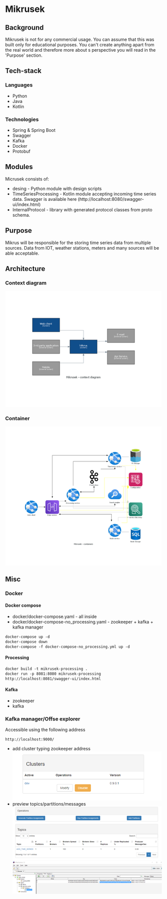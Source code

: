 # Mikrusek

## Background

Mikrusek is not for any commercial usage.
You can assume that this was built only for educational purposes.
You can't create anything apart from the real world and therefore more about s perspective you will read in the 'Purpose' section.

## Tech-stack

### Languages 

- Python
- Java
- Kotlin

### Technologies

- Spring & Spring Boot
- Swagger
- Kafka
- Docker
- Protobuf

## Modules 

Micrusek consists of: 

- desing - Python module with design scripts
- TimeSeriesProcessing - Kotlin module accepting incoming time series data. Swagger is available here (http://localhost:8080/swagger-ui/index.html)
- InternalProtocol - library with generated protocol classes from proto schema.

## Purpose

Mikrus will be responsible for the storing time series data from multiple sources. Data from IOT, weather stations, meters and many sources will be able acceptable.   

## Architecture

### Context diagram

![Main Context!](design/assets/context.png "Context")

### Container

![Container!](design/assets/container.png "Container")

## Misc

### Docker

#### Docker compose

- docker/docker-compose.yaml - all inside 
- docker/docker-compose-no_processing.yaml - zookeeper + kafka + kafka manager

```
docker-compose up -d
docker-compose down 
docker-compose -f docker-compose-no_processing.yml up -d
```

#### Processing

```
docker build -t mikrusek-processing .
docker run -p 8081:8080 mikrusek-processing
http://localhost:8081/swagger-ui/index.html
```

#### Kafka

- zookeeper
- kafka

###  Kafka manager/Offse explorer 

Accessible using the following address

```
http://localhost:9000/
```
- add cluster typing zookeeper address
![img.png](img.png)
- preview topics/partitions/messages
![img_1.png](img_1.png)
![img_2.png](img_2.png)
